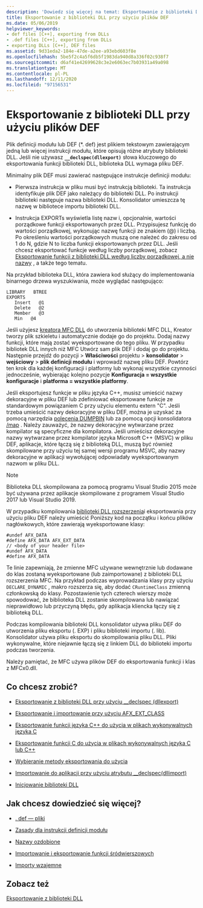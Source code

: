 ```yaml
---
description: 'Dowiedz się więcej na temat: Eksportowanie z biblioteki DLL przy użyciu plików DEF'
title: Eksportowanie z biblioteki DLL przy użyciu plików DEF
ms.date: 05/06/2019
helpviewer_keywords:
- def files [C++], exporting from DLLs
- .def files [C++], exporting from DLLs
- exporting DLLs [C++], DEF files
ms.assetid: 9d31eda2-184e-47de-a2ee-a93ebd603f8e
ms.openlocfilehash: 5be5f2c4a5f6db5f1983da940d8a336f02c938f7
ms.sourcegitcommit: d6af41e42699628c3e2e6063ec7b03931a49a098
ms.translationtype: MT
ms.contentlocale: pl-PL
ms.lasthandoff: 12/11/2020
ms.locfileid: "97156531"
---
```

# <a name="exporting-from-a-dll-using-def-files"></a>Eksportowanie z biblioteki DLL przy użyciu plików DEF

Plik definicji modułu lub DEF (*. def) jest plikiem tekstowym zawierającym jedną lub więcej instrukcji modułu, które opisują różne atrybuty biblioteki DLL. Jeśli nie używasz **`__declspec(dllexport)`** słowa kluczowego do eksportowania funkcji biblioteki DLL, biblioteka DLL wymaga pliku DEF.

Minimalny plik DEF musi zawierać następujące instrukcje definicji modułu:

- Pierwsza instrukcja w pliku musi być instrukcją biblioteki. Ta instrukcja identyfikuje plik DEF jako należący do biblioteki DLL. Po instrukcji biblioteki następuje nazwa biblioteki DLL. Konsolidator umieszcza tę nazwę w bibliotece importu biblioteki DLL.

- Instrukcja EXPORTs wyświetla listę nazw i, opcjonalnie, wartości porządkowe funkcji eksportowanych przez DLL. Przypisujesz funkcję do wartości porządkowej, wykonując nazwę funkcji ze znakiem (@) i liczbą. Po określeniu wartości porządkowych muszą one należeć do zakresu od 1 do N, gdzie N to liczba funkcji eksportowanych przez DLL. Jeśli chcesz eksportować funkcje według liczby porządkowej, zobacz [Eksportowanie funkcji z biblioteki DLL według liczby porządkowej, a nie nazwy](exporting-functions-from-a-dll-by-ordinal-rather-than-by-name.md) , a także tego tematu.

Na przykład biblioteka DLL, która zawiera kod służący do implementowania binarnego drzewa wyszukiwania, może wyglądać następująco:

```
LIBRARY   BTREE
EXPORTS
   Insert   @1
   Delete   @2
   Member   @3
   Min   @4
```

Jeśli użyjesz [kreatora MFC DLL](../mfc/reference/mfc-dll-wizard.md) do utworzenia biblioteki MFC DLL, Kreator tworzy plik szkieletu i automatycznie dodaje go do projektu. Dodaj nazwy funkcji, które mają zostać wyeksportowane do tego pliku. W przypadku bibliotek DLL innych niż MFC Utwórz sam plik DEF i dodaj go do projektu. Następnie przejdź do pozycji  >  **Właściwości** projektu  >  **konsolidator**  >  **wejściowy**  >  **plik definicji modułu** i wprowadź nazwę pliku DEF. Powtórz ten krok dla każdej konfiguracji i platformy lub wykonaj wszystkie czynności jednocześnie, wybierając kolejno pozycje **Konfiguracja = wszystkie konfiguracje** i **platforma = wszystkie platformy**.

Jeśli eksportujesz funkcje w pliku języka C++, musisz umieścić nazwy dekoracyjne w pliku DEF lub zdefiniować eksportowane funkcje ze standardowym powiązaniem C przy użyciu elementu extern "C". Jeśli trzeba umieścić nazwy dekoracyjne w pliku DEF, można je uzyskać za pomocą narzędzia [polecenia DUMPBIN](../build/reference/dumpbin-reference.md) lub za pomocą opcji konsolidatora [/map](../build/reference/map-generate-mapfile.md) . Należy zauważyć, że nazwy dekoracyjne wytwarzane przez kompilator są specyficzne dla kompilatora. Jeśli umieścisz dekoracyjne nazwy wytwarzane przez kompilator języka Microsoft C++ (MSVC) w pliku DEF, aplikacje, które łączą się z biblioteką DLL, muszą być również skompilowane przy użyciu tej samej wersji programu MSVC, aby nazwy dekoracyjne w aplikacji wywołującej odpowiadały wyeksportowanym nazwom w pliku DLL.

> [!NOTE]
> Biblioteka DLL skompilowana za pomocą programu Visual Studio 2015 może być używana przez aplikacje skompilowane z programem Visual Studio 2017 lub Visual Studio 2019.

W przypadku kompilowania [biblioteki DLL rozszerzenia](../build/extension-dlls-overview.md)i eksportowania przy użyciu pliku DEF należy umieścić Poniższy kod na początku i końcu plików nagłówkowych, które zawierają wyeksportowane klasy:

```
#undef AFX_DATA
#define AFX_DATA AFX_EXT_DATA
// <body of your header file>
#undef AFX_DATA
#define AFX_DATA
```

Te linie zapewniają, że zmienne MFC używane wewnętrznie lub dodawane do klas zostaną wyeksportowane (lub zaimportowane) z biblioteki DLL rozszerzenia MFC. Na przykład podczas wyprowadzania klasy przy użyciu `DECLARE_DYNAMIC` , makro rozszerza się, aby dodać `CRuntimeClass` zmienną członkowską do klasy. Pozostawienie tych czterech wierszy może spowodować, że biblioteka DLL zostanie skompilowana lub nawiązać nieprawidłowo lub przyczyną błędu, gdy aplikacja kliencka łączy się z biblioteką DLL.

Podczas kompilowania biblioteki DLL konsolidator używa pliku DEF do utworzenia pliku eksportu (. EXP) i pliku biblioteki importu (. lib). Konsolidator używa pliku eksportu do skompilowania pliku DLL. Pliki wykonywalne, które niejawnie łączą się z linkiem DLL do biblioteki importu podczas tworzenia.

Należy pamiętać, że MFC używa plików DEF do eksportowania funkcji i klas z MFCx0.dll.

## <a name="what-do-you-want-to-do"></a>Co chcesz zrobić?

- [Eksportowanie z biblioteki DLL przy użyciu __declspec (dllexport)](exporting-from-a-dll-using-declspec-dllexport.md)

- [Eksportowanie i importowanie przy użyciu AFX_EXT_CLASS](exporting-and-importing-using-afx-ext-class.md)

- [Eksportowanie funkcji języka C++ do użycia w plikach wykonywalnych języka C](exporting-cpp-functions-for-use-in-c-language-executables.md)

- [Eksportowanie funkcji C do użycia w plikach wykonywalnych języka C lub C++](exporting-c-functions-for-use-in-c-or-cpp-language-executables.md)

- [Wybieranie metody eksportowania do użycia](determining-which-exporting-method-to-use.md)

- [Importowanie do aplikacji przy użyciu atrybutu __declspec(dllimport)](importing-into-an-application-using-declspec-dllimport.md)

- [Inicjowanie biblioteki DLL](run-time-library-behavior.md#initializing-a-dll)

## <a name="what-do-you-want-to-know-more-about"></a>Jak chcesz dowiedzieć się więcej?

- [. def — pliki](reference/module-definition-dot-def-files.md)

- [Zasady dla instrukcji definicji modułu](reference/rules-for-module-definition-statements.md)

- [Nazwy ozdobione](reference/decorated-names.md)

- [Importowanie i eksportowanie funkcji śródwierszowych](importing-and-exporting-inline-functions.md)

- [Importy wzajemne](mutual-imports.md)

## <a name="see-also"></a>Zobacz też

[Eksportowanie z biblioteki DLL](exporting-from-a-dll.md)
